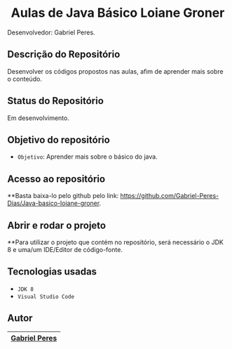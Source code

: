 <h1 align="center"> Aulas de Java Básico Loiane Groner </h1>

Desenvolvedor: Gabriel Peres.

## Descrição do Repositório

Desenvolver os códigos propostos nas aulas, afim de aprender mais sobre o conteúdo.

##  Status do Repositório
Em desenvolvimento. 

##  Objetivo do repositório

- `Objetivo`: Aprender mais sobre o básico do java.

##  Acesso ao repositório

**Basta baixa-lo pelo github pelo link: https://github.com/Gabriel-Peres-Dias/Java-basico-loiane-groner.
##  Abrir e rodar o projeto

**Para utilizar o projeto que contém no repositório, será necessário o JDK 8 e uma/um IDE/Editor de código-fonte.

##  Tecnologias usadas
- `JDK 8`
- `Visual Studio Code`


## Autor

| [Gabriel Peres</sub>](https://github.com/Gabriel-Peres-Dias) |
| :---: | 
